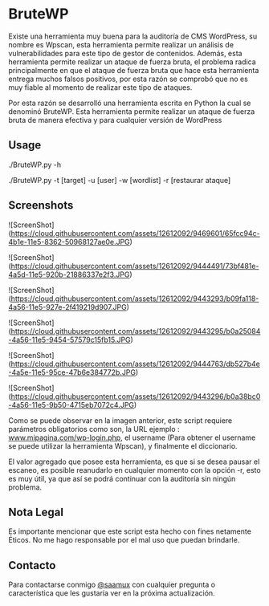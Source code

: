 # BruteWP

Existe una herramienta muy buena para la auditoría de CMS WordPress, su nombre es Wpscan, esta herramienta permite realizar un análisis de vulnerabilidades para este tipo de gestor de contenidos. Además, esta herramienta permite realizar un ataque de fuerza bruta, el problema radica principalmente en que el ataque de fuerza bruta que hace esta herramienta entrega muchos falsos positivos, por esta razón se comprobó que no es muy fiable al momento de realizar este tipo de ataques.

Por esta razón se desarrolló una herramienta escrita en Python la cual se denominó BruteWP. Esta herramienta permite realizar un ataque de fuerza bruta de manera efectiva y para cualquier versión de WordPress


Usage
----

./BruteWP.py -h 

./BruteWP.py -t [target] -u [user] -w [wordlist] -r [restaurar ataque]      



Screenshots
----


![ScreenShot] (https://cloud.githubusercontent.com/assets/12612092/9469601/65fcc94c-4b1e-11e5-8362-50968127ae0e.JPG)

![ScreenShot] (https://cloud.githubusercontent.com/assets/12612092/9444491/73bf481e-4a5d-11e5-920b-21886337e2f3.JPG)

![ScreenShot] (https://cloud.githubusercontent.com/assets/12612092/9443293/b09fa118-4a56-11e5-927e-2f419219d907.JPG)

![ScreenShot] (https://cloud.githubusercontent.com/assets/12612092/9443295/b0a25084-4a56-11e5-9454-57579c15fb15.JPG)

![ScreenShot] (https://cloud.githubusercontent.com/assets/12612092/9444763/db527b4e-4a5e-11e5-95ce-47b6e384772b.JPG)

![ScreenShot] (https://cloud.githubusercontent.com/assets/12612092/9443296/b0a38bc0-4a56-11e5-9b50-4715eb7072c4.JPG)

Como se puede observar en la imagen anterior, este script  requiere parámetros obligatorios como son, la URL ejemplo : www.mipagina.com/wp-login.php, el username (Para obtener el username se puede utilizar la herramienta Wpscan), y finalmente el diccionario.

El valor agregado que posee esta herramienta, es que si se desea pausar el escaneo, es posible reanudarlo en cualquier momento con la opción -r, esto es muy útil, ya que así se podrá continuar con la auditoría sin ningún problema.

Nota Legal
----

Es importante mencionar que este script esta hecho con fines netamente Éticos. No me hago responsable por el mal uso que puedan brindarle.


Contacto
----
Para contactarse conmigo [@saamux](https://twitter.com/saamux) con cualquier pregunta o característica que les gustaría ver en la próxima actualización.


